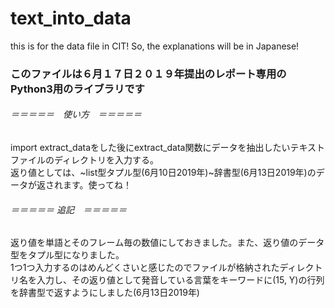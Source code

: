 # text_into_data
this is for the data file in CIT! So, the explanations will be in Japanese!
  
### このファイルは６月１７日２０１９年提出のレポート専用のPython3用のライブラリです
###### ＝＝＝＝＝　使い方　＝＝＝＝＝
import extract_dataをした後にextract_data関数にデータを抽出したいテキストファイルのディレクトリを入力する。  
返り値としては、~list型タプル型(6月10日2019年)~辞書型(6月13日2019年)のデータが返されます。使ってね！

###### ＝＝＝＝＝ 追記　＝＝＝＝＝
返り値を単語とそのフレーム毎の数値にしておきました。また、返り値のデータ型をタプル型になりました。  
1つ1つ入力するのはめんどくさいと感じたのでファイルが格納されたディレクトリ名を入力し、その返り値として発音している言葉をキーワードに(15, Y)の行列を辞書型で返すようにしました(6月13日2019年)
